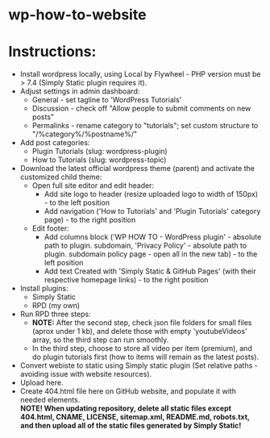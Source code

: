 # wp-how-to-website

# Instructions:
- Install wordpress locally, using Local by Flywheel - PHP version must be > 7.4 (Simply Static plugin requires it).
- Adjust settings in admin dashboard:
  - General - set tagline to 'WordPress Tutorials'
  - Discussion - check off "Allow people to submit comments on new posts"
  - Permalinks - rename category to "tutorials"; set custom structure to "/%category%/%postname%/"
- Add post categories:
  - Plugin Tutorials (slug: wordpress-plugin)
  - How to Tutorials (slug: wordpress-topic)
- Download the latest official wordpress theme (parent) and activate the customized child theme:
  - Open full site editor and edit header:
    - Add site logo to header (resize uploaded logo to width of 150px) - to the left position
    - Add navigation ('How to Tutorials' and 'Plugin Tutorials' category page) - to the right position
  - Edit footer:
    - Add columns block ('WP HOW TO - WordPress plugin' - absolute path to plugin. subdomain, 'Privacy Policy' - absolute path to plugin. subdomain policy page - open all in the new tab) - to the left position
    - Add text Created with 'Simply Static & GitHub Pages' (with their respective homepage links) - to the right position
- Install plugins:
  - Simply Static
  - RPD (my own)
- Run RPD three steps:
  - <b>NOTE:</b> After the second step, check json file folders for small files (aprox under 1 kb), and delete those with empty 'youtubeVideos' array, so the third step can run smoothly.
  - In the third step, choose to store all video per item (premium), and do plugin tutorials first (how to items will remain as the latest posts).
- Convert webiste to static using Simply static plugin (Set relative paths - avoiding issue with website resources).
- Upload here.
- Create 404.html file here on GitHub website, and populate it with needed elements. <br>
<b>NOTE! When updating repository, delete all static files except 404.html, CNAME, LICENSE, sitemap.xml, README.md, robots.txt, and then upload all of the static files generated by Simply Static!</b>

